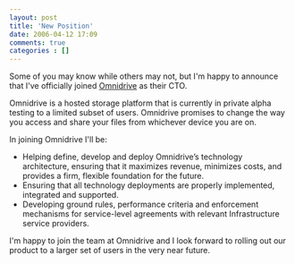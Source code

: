 ```yaml
---
layout: post
title: 'New Position'
date: 2006-04-12 17:09
comments: true
categories : []
---  
```


Some of you may know while others may not, but I'm happy to announce that I've officially joined <a href="http://omnidrive.com">Omnidrive</a> as their CTO.

Omnidrive is a hosted storage platform that is currently in private alpha testing to a limited subset of users. Omnidrive promises to change the way you access and share your files from whichever device you are on.

In joining Omnidrive I'll be:
<ul>
<li>Helping define, develop and deploy Omnidrive’s technology architecture, ensuring that it maximizes revenue, minimizes costs, and provides a firm, flexible foundation for the future. </li>
<li>Ensuring that all technology deployments are properly implemented, integrated and supported.</li>
<li>Developing ground rules, performance criteria and enforcement mechanisms for service-level agreements with relevant Infrastructure service providers.</li>
</ul>

I'm happy to join the team at Omnidrive and I look forward to rolling out our product to a larger set of users in the very near future.

